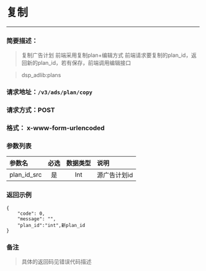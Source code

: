 
# 复制
---
### 简要描述：
> 复制广告计划
> 前端采用复制plan+编辑方式
> 前端请求要复制的plan_id，返回新的plan_id，若有保存，前端调用编辑接口

> dsp_adlib:plans

### 请求地址：```/v3/ads/plan/copy```

### 请求方式：POST

### 格式： x-www-form-urlencoded

### 参数列表

|参数名 | 必选 | 数据类型 | 说明|
|:---   | :--: | :------: | :---|
plan_id_src|是|Int|源广告计划id

### 返回示例
```
{
    "code": 0,
    "message": "",
    "plan_id":"int",新plan_id
}
```
### 备注
>具体的返回码见错误代码描述

　
　
　